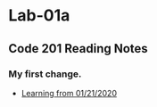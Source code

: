 # Lab-01a

## Code 201 Reading Notes

### My first change.

- [Learning from 01/21/2020](/class-1.md)